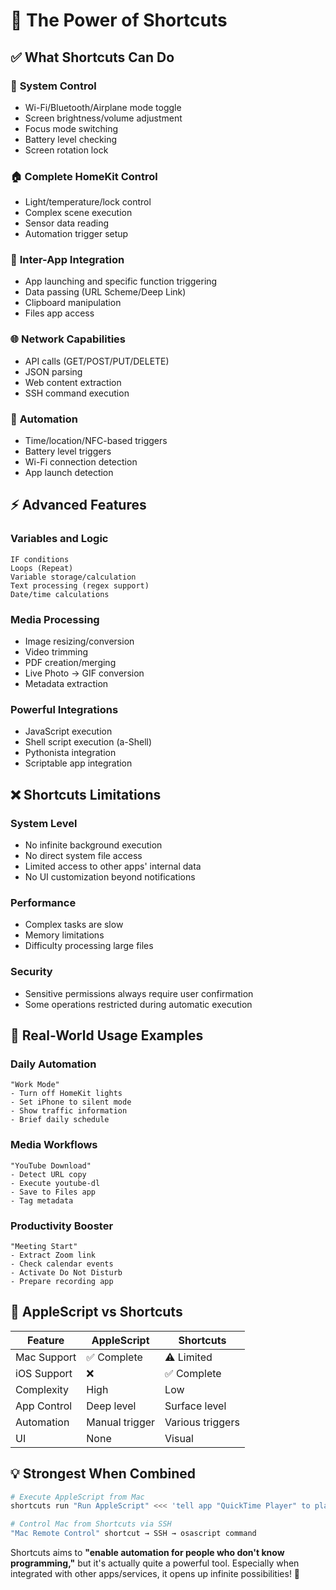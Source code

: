 # 🚀 The Power of Shortcuts

## ✅ **What Shortcuts Can Do**

### 📱 **System Control**
- Wi-Fi/Bluetooth/Airplane mode toggle
- Screen brightness/volume adjustment
- Focus mode switching
- Battery level checking
- Screen rotation lock

### 🏠 **Complete HomeKit Control**
- Light/temperature/lock control
- Complex scene execution
- Sensor data reading
- Automation trigger setup

### 📲 **Inter-App Integration**
- App launching and specific function triggering
- Data passing (URL Scheme/Deep Link)
- Clipboard manipulation
- Files app access

### 🌐 **Network Capabilities**
- API calls (GET/POST/PUT/DELETE)
- JSON parsing
- Web content extraction
- SSH command execution

### 🤖 **Automation**
- Time/location/NFC-based triggers
- Battery level triggers
- Wi-Fi connection detection
- App launch detection

## ⚡ **Advanced Features**

### **Variables and Logic**
```
IF conditions
Loops (Repeat)
Variable storage/calculation
Text processing (regex support)
Date/time calculations
```

### **Media Processing**
- Image resizing/conversion
- Video trimming
- PDF creation/merging
- Live Photo → GIF conversion
- Metadata extraction

### **Powerful Integrations**
- JavaScript execution
- Shell script execution (a-Shell)
- Pythonista integration
- Scriptable app integration

## ❌ **Shortcuts Limitations**

### **System Level**
- No infinite background execution
- No direct system file access
- Limited access to other apps' internal data
- No UI customization beyond notifications

### **Performance**
- Complex tasks are slow
- Memory limitations
- Difficulty processing large files

### **Security**
- Sensitive permissions always require user confirmation
- Some operations restricted during automatic execution

## 🎯 **Real-World Usage Examples**

### **Daily Automation**
```
"Work Mode"
- Turn off HomeKit lights
- Set iPhone to silent mode
- Show traffic information
- Brief daily schedule
```

### **Media Workflows**
```
"YouTube Download"
- Detect URL copy
- Execute youtube-dl
- Save to Files app
- Tag metadata
```

### **Productivity Booster**
```
"Meeting Start"
- Extract Zoom link
- Check calendar events
- Activate Do Not Disturb
- Prepare recording app
```

## 🔗 **AppleScript vs Shortcuts**

| Feature | AppleScript | Shortcuts |
|---------|-------------|-----------|
| Mac Support | ✅ Complete | ⚠️ Limited |
| iOS Support | ❌ | ✅ Complete |
| Complexity | High | Low |
| App Control | Deep level | Surface level |
| Automation | Manual trigger | Various triggers |
| UI | None | Visual |

## 💡 **Strongest When Combined**

```bash
# Execute AppleScript from Mac
shortcuts run "Run AppleScript" <<< 'tell app "QuickTime Player" to play'

# Control Mac from Shortcuts via SSH
"Mac Remote Control" shortcut → SSH → osascript command
```

Shortcuts aims to **"enable automation for people who don't know programming,"** but it's actually quite a powerful tool. Especially when integrated with other apps/services, it opens up infinite possibilities! 🎨